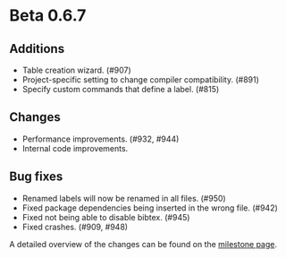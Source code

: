 # Beta 0.6.7


## Additions
- Table creation wizard. (#907)
- Project-specific setting to change compiler compatibility. (#891)
- Specify custom commands that define a label. (#815)

## Changes
- Performance improvements. (#932, #944)
- Internal code improvements.

## Bug fixes
- Renamed labels will now be renamed in all files. (#950)
- Fixed package dependencies being inserted in the wrong file. (#942)
- Fixed not being able to disable bibtex. (#945)
- Fixed crashes. (#909, #948)

A detailed overview of the changes can be found on the [milestone page](https://github.com/Hannah-Sten/TeXiFy-IDEA/milestone/16).